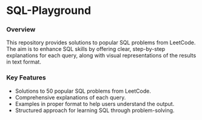 # SQL-Playground

### Overview
This repository provides solutions to popular SQL problems from LeetCode. The aim is to enhance SQL skills by offering clear, step-by-step explanations for each query, along with visual representations of the results in text format.

### Key Features
- Solutions to 50 popular SQL problems from LeetCode.
- Comprehensive explanations of each query.
- Examples in proper format to help users understand the output.
- Structured approach for learning SQL through problem-solving.
